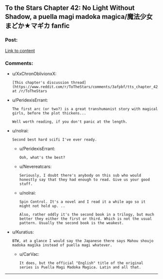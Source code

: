 ## To the Stars Chapter 42: No Light Without Shadow, a puella magi madoka magica/魔法少女まどか★マギカ fanfic

### Post:

[Link to content]()

### Comments:

- u/XxChronOblivionxX:
  ```
  [This chapter's discussion thread](https://www.reddit.com/r/ToTheStars/comments/3afpbf/tts_chapter_42_no_light_without_shadow_discussion/) at /r/ToTheStars
  ```

- u/PeridexisErrant:
  ```
  The first arc (or two?) is a great transhumanist story with magical girls, before the plot thickens...

  Well worth reading, if you don't panic at the length.
  ```

- u/nolrai:
  ```
  Second best hard scifi I've ever ready.
  ```

  - u/PeridexisErrant:
    ```
    Ooh, what's the best?
    ```

  - u/Nevereatcars:
    ```
    Seriously, I doubt there's anybody on this sub who would honestly say that they had enough to read. Give us your good stuff.
    ```

  - u/nolrai:
    ```
    Spin Control. It's a novel and I read it a while ago so it might not hold up. ..

    Also, rather oddly it's the second book in a trilogy, but much better they either the first or third. Which is not the usual pattern. Usually the second book is the weakest.
    ```

- u/Kuratius:
  ```
  BTW, at a glance I would say the Japanese there says Mahou shoujo madoka magika instead of puella magi whatever.
  ```

  - u/CarVac:
    ```
    It does, but the official "English" title of the original series is Puella Magi Madoka Magica. Latin and all that.
    ```

---

